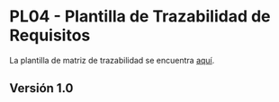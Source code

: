 # PL04 - Plantilla de Trazabilidad de Requisitos

La plantilla de matriz de trazabilidad se encuentra [aquí](https://docs.google.com/spreadsheets/d/1FCAYXvOlbt5BOBe549oyW0jqsyLW1D2ezwrbmBl-Xwk/edit#gid=0).

## Versión 1.0
